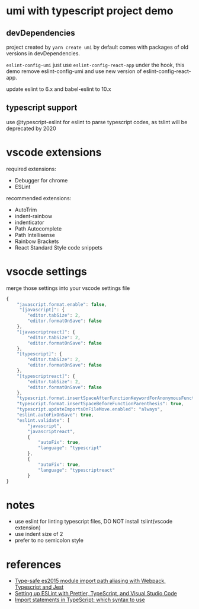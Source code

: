 # umi with typescript project demo

## devDependencies
project created by `yarn create umi` by default comes with packages of old versions in devDependencies.

`eslint-config-umi` just use `eslint-config-react-app` under the hook, this demo remove eslint-config-umi
and use new version of eslint-config-react-app.

update eslint to 6.x and babel-eslint to 10.x

## typescript support
use @typescript-eslint for eslint to parse typescript codes, as tslint will be deprecated by 2020


# vscode extensions

required extensions:
- Debugger for chrome
- ESLint

recommended extensions:
- AutoTrim
- indent-rainbow
- indenticator
- Path Autocomplete
- Path Intellisense
- Rainbow Brackets
- React Standard Style code snippets

# vsocde settings
merge those settings into your vscode settings file

```js
{
    "javascript.format.enable": false,
     "[javascript]": {
        "editor.tabSize": 2,
        "editor.formatOnSave": false
    },
    "[javascriptreact]": {
        "editor.tabSize": 2,
        "editor.formatOnSave": false
    },
    "[typescript]": {
        "editor.tabSize": 2,
        "editor.formatOnSave": false
    },
    "[typescriptreact]": {
        "editor.tabSize": 2,
        "editor.formatOnSave": false
    },
    "typescript.format.insertSpaceAfterFunctionKeywordForAnonymousFunctions": false,
    "typescript.format.insertSpaceBeforeFunctionParenthesis": true,
    "typescript.updateImportsOnFileMove.enabled": "always",
    "eslint.autoFixOnSave": true,
    "eslint.validate": [
        "javascript",
        "javascriptreact",
        {
            "autoFix": true,
            "language": "typescript"
        },
        {
            "autoFix": true,
            "language": "typescriptreact"
        }
}
```


# notes
- use eslint for linting typescript files, DO NOT install tslint(vscode extension)
- use indent size of 2
- prefer to no semicolon style

# references
- [Type-safe es2015 module import path aliasing with Webpack, Typescript and Jest](https://medium.com/@martin_hotell/type-safe-es2015-module-import-path-aliasing-with-webpack-typescript-and-jest-fe461347e010)
- [Setting up ESLint with Prettier, TypeScript, and Visual Studio Code](https://levelup.gitconnected.com/setting-up-eslint-with-prettier-typescript-and-visual-studio-code-d113bbec9857)
- [Import statements in TypeScript: which syntax to use](https://blog.atomist.com/typescript-imports/)